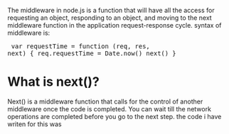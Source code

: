 The middleware in node.js is a function that will have all the access for requesting an object, responding to an object, and moving to the next middleware function in the application request-response cycle. 
syntax of middleware is:
             <pre>
             var requestTime = function (req, res, next)
             {
                 req.requestTime = Date.now()
                 next()
              }</pre>
<h1>What is next()?</h1>
Next() is a middleware function that calls for the control of another middleware once the code is completed. You can wait till the network operations are completed before you go to the next step. 
the code i have writen for this was
<!-- 
const express = require ('express')
const app = express();
const middleware1 = (req,res,next) =>{
    console.log("middleware 1")
    next()
}
const middleware2 = (req,res,next) =>{
    console.log("middleware 2 for globally")
    next()
}
app.use(middleware2);

app.get('/link1', middleware1,(req,res)=>{
    res.send("<h1>Link1 with middleware 1 and 2</h1>")
})

app.get('/link2', middleware1,(req,res)=>{
    res.send("<h1>Link2 with middleware 1 and 2</h1>")
})

app.get('/link3',(req,res)=>{
    res.send("<h1>Link2 with middleware 1 and 2</h1>")
})
app.listen(5000, () =>{
    console.log("server started")
}) -->

in this i have used two middlewave and 1middlewave is applicable for only two express routes
and the next will be used for the express routes
for   ---> app.use(middleware2);
the app.use  is used when we want to use the middilewave for all the routes


